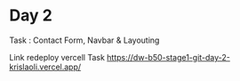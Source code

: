 # Day 2

Task : Contact Form, Navbar & Layouting

Link redeploy vercell Task
https://dw-b50-stage1-git-day-2-krislaoli.vercel.app/
